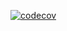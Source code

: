 [![codecov](https://codecov.io/gh/Joao-Bittencourt/sysGest/branch/develop/graph/badge.svg?token=XGS4FK269S)](https://codecov.io/gh/Joao-Bittencourt/sysGest)

